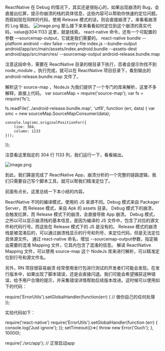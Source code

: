 ReactNative 在 Debug 的情况下，其实还是很贴心的，如果出现崩溃的 Bug，会直接出红屏，提示你崩溃的栈的具体信息，这些内容可以帮助你快速的定位问题。
而假如现在同样的代码，使用 Release 模式的话，则会直接崩溃了。来看看崩溃的 Log 输出。
![image.png](https://upload-images.jianshu.io/upload_images/2728934-0c57b66aba017848.png?imageMogr2/auto-orient/strip%7CimageView2/2/w/1240)
那么接下来来看看如何定位到这个崩溃的真实代码，value@304:1133 这里，就是线索。
 react-native 命令，还有一个可配置的参数 —sourcemap-output，它就是我们需要的。
react-native bundle 
--platform android 
--dev false 
--entry-file index.js 
--bundle-output android/app/src/main/assets/index.android.bundle 
--assets-dest android/app/src/main/res/ 
--sourcemap-output android-release.bundle.map

注意这段命令，需要在 ReactNative 目录的根目录下执行，否者会提示你找不到 node_module 。执行完成，就可以在 ReactNative 项目目录下，看到输出的 android-release.bundle.map 文件了。

解析这个 source-map ，NodeJs 为我们提供了一个专门的库来解析，这里不多解释，直接上代码。
var sourceMap = require('source-map');
var fs = require('fs');

fs.readFile('../android-release.bundle.map', 'utf8', function (err, data) {
    var smc = new sourceMap.SourceMapConsumer(data);

    console.log(smc.originalPositionFor({
        line: 304,
        column: 1133
    }));
});


注意看这里指定的 304 行 1133 列，我们运行一下，看看输出。

![image.png](https://upload-images.jianshu.io/upload_images/2728934-edaaf7113f1db055.png?imageMogr2/auto-orient/strip%7CimageView2/2/w/1240)


到此，我们算是完成了 ReactNative App，崩溃分析的一个完整的链路逻辑，我们只需要自己写个脚本工具，就可以帮我们精准定位了。

前面有点长，这里总结一下本小结的内容。

ReactNative 不同的编译模式，使用的 JS 来源不同。Debug 模式来自 Packager Server，而 Release 模式，来自 Apk 的 assets 目录。
Debug 模式下的崩溃，会触发红屏，而 Release 模式下的崩溃，会直接导致 App 崩溃。
Debug 模式，之所以可以显示崩溃栈的基本信息，是因为编译的 JS 文件中，包含了对应的源文件和代码行号。而这些在 Release 模式下的 JS 是没有的。
Release 模式的崩溃栈是被混淆后的，可以通过崩溃栈显示的行号和列号，来定位代码，但是无法定位具体源文件。
通过 react-native 命名，增加 --sourcemap-output参数，指定输出需要的混淆 Mapping 文件，它其内包含了混淆的信息。
解读 ReactNative Mapping 文件，可以使用 source-map 这个 NodeJs 库来进行解析，可以精准定位到行号和源文件名。


另外，RN 项目很容易崩溃
经常使用发行包进行测试的开发者们可能会发现，在发行版本中，如果出现了脚本错误，还是会直接闪退。我们可能会希望捕获这种错误，给予用户合理的提示，并采集错误详情帮助后续版本改进。这时候可以使用如下的代码：

require('ErrorUtils').setGlobalHandler(function(err) {
  // 做你自己的任何处理
});


实验代码如下：

require('react-native')
require('ErrorUtils').setGlobalHandler(function (err) {
  console.log('Just ignore');
});
setTimeout(()=>{
  throw new Error(‘Ouch');
}, 10000);

require('./src/app'); // 正常启动app

